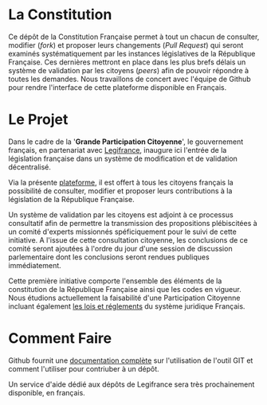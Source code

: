 La Constitution
===============

Ce dépôt de la Constitution Française permet à tout un chacun de consulter, modifier (_fork_) et proposer leurs changements (_Pull Request_) qui seront examinés systématiquement par les instances législatives de la République Française. Ces dernières mettront en place dans les plus brefs délais un système de validation par les citoyens (_peers_) afin de pouvoir répondre à toutes les demandes. Nous travaillons de concert avec l'équipe de Github pour rendre l'interface de cette plateforme disponible en Français.


Le Projet
=========

Dans le cadre de la '__Grande Participation Citoyenne__', le gouvernement français, en partenariat avec [Legifrance](http://legifrance.com/), inaugure ici l'entrée de la législation française dans un système de modification et de validation décentralisé.

Via la présente [plateforme](http://github.com), il est offert à tous les citoyens français la possibilité de consulter, modifier et proposer leurs contributions à la législation de la République Française.

Un système de validation par les citoyens est adjoint à ce processus consultatif afin de permettre la transmission des propositions plébiscitées à un comité d'experts missionnés spéficiquement pour le suivi de cette initiative. A l'issue de cette consultation citoyenne, les conclusions de ce comité seront ajoutées à l'ordre du jour d'une session de discussion parlementaire dont les conclusions seront rendues publiques immédiatement.

Cette première initiative comporte l'ensemble des éléments de la constitution de la République Française ainsi que les codes en vigueur. Nous étudions actuellement la faisabilité d'une Participation Citoyenne incluant également [les lois et réglements](http://legifrance.com/initRechTexte.do) du système juridique Français.


Comment Faire
=============

Github fournit une [documentation complète](https://help.github.com/articles/fork-a-repo) sur l'utilisation de l'outil GIT et comment l'utiliser pour contriuber à un dépôt.

Un service d'aide dédié aux dépôts de Legifrance sera très prochainement disponible, en français.







